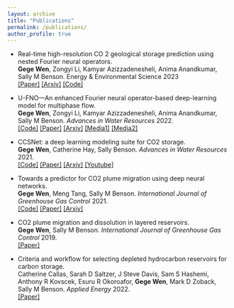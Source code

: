 ```yaml
---
layout: archive
title: "Publications"
permalink: /publications/
author_profile: true
---
```



* Real-time high-resolution CO 2 geological storage prediction using nested Fourier neural operators. <br>
__Gege Wen__, Zongyi Li, Kamyar Azizzadenesheli, Anima Anandkumar, Sally M Benson. 
Energy \& Environmental Science 2023 <br>
[[Paper]](https://pubs.rsc.org/en/content/articlelanding/2007/6w/d2ee04204e/unauth)
[[Arxiv]](https://arxiv.org/pdf/2210.17051.pdf)
[[Code]](https://github.com/gegewen/nested-fno)

* U-FNO—An enhanced Fourier neural operator-based deep-learning model for multiphase flow. <br> 
__Gege Wen__, Zongyi Li, Kamyar Azizzadenesheli, Anima Anandkumar, Sally M Benson. 
*Advances in Water Resources* 2022.<br> 
[[Code]](https://github.com/gegewen/ufno)
[[Paper]](https://www.sciencedirect.com/science/article/abs/pii/S0309170822000562)
[[Arxiv]](https://arxiv.org/abs/2109.03697)
[[Media1]](https://blogs.nvidia.com/blog/2022/04/08/ai-improves-carbon-sequestration/)
[[Media2]](https://developer.nvidia.com/blog/accelerating-climate-change-mitigation-with-machine-learning-the-case-of-carbon-storage/)


* CCSNet: a deep learning modeling suite for CO2 storage. <br> 
__Gege Wen__, Catherine Hay, Sally Benson. 
*Advances in Water Resources* 2021. <br> 
[[Code]](https://github.com/gegewen/ccsnet_v1.0)
[[Paper]](https://www.sciencedirect.com/science/article/abs/pii/S0309170821001640)
[[Arxiv]](https://arxiv.org/abs/2104.01795)
[[Youtube]](https://www.youtube.com/watch?v=_SHdgdjLaAE)


* Towards a predictor for CO2 plume migration using deep neural networks. <br>
__Gege Wen__, Meng Tang, Sally M Benson. 
*International Journal of Greenhouse Gas Control* 2021. <br> 
[[Code]](https://github.com/gegewen/runet)
[[Paper]](https://www.sciencedirect.com/science/article/abs/pii/S1750583620306484)
[[Arxiv]](https://arxiv.org/abs/1910.09657)


* CO2 plume migration and dissolution in layered reservoirs. <br>
__Gege Wen__, Sally M Benson. 
*International Journal of Greenhouse Gas Control* 2019. <br> 
[[Paper]](https://www.sciencedirect.com/science/article/abs/pii/S1750583619300246)


* Criteria and workflow for selecting depleted hydrocarbon reservoirs for carbon storage. <br>
Catherine Callas, Sarah D Saltzer, J Steve Davis, Sam S Hashemi, Anthony R Kovscek, Esuru R Okoroafor, __Gege Wen__, Mark D Zoback, Sally M Benson. 
 *Applied Energy* 2022. <br> 
[[Paper]](https://www.sciencedirect.com/science/article/abs/pii/S0306261922009667)
